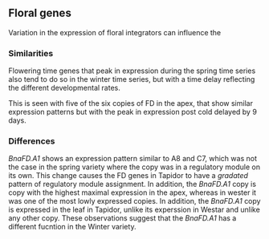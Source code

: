 ## Floral genes

Variation in the expression of floral integrators can influence the 

### Similarities 

Flowering time genes that peak in expression during the spring time series also tend to do so in the winter time series, but with a time delay reflecting the different developmental rates.

This is seen with five of the six copies of FD in the apex, that show similar expression patterns but with the peak in expression post cold delayed by 9 days.




### Differences

*BnaFD.A1* shows an expression pattern similar to A8 and C7, which was not the case in the spring variety where the copy was in a regulatory module on its own.
This change causes the FD genes in Tapidor to have a *gradated* pattern of regulatory module assignment.
In addition, the *BnaFD.A1* copy is copy with the highest maximal expression in the apex, whereas in wester it was one of the most lowly expressed copies.
In addition, the *BnaFD.A1* copy is expressed in the leaf in Tapidor, unlike its experssion in Westar and unlike any other copy.
These observations suggest that the *BnaFD.A1* has a different fucntion in the Winter variety.


